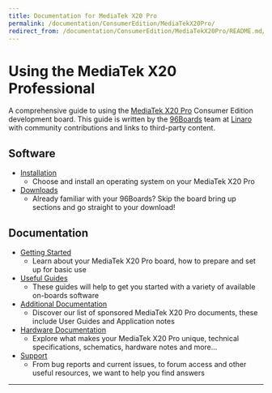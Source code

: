 ```yaml
---
title: Documentation for MediaTek X20 Pro
permalink: /documentation/ConsumerEdition/MediaTekX20Pro/
redirect_from: /documentation/ConsumerEdition/MediaTekX20Pro/README.md/
---
```

# Using the MediaTek X20 Professional

A comprehensive guide to using the [MediaTek X20 Pro](https://www.96boards.org/products/ce/helio-x20/) Consumer Edition development board. This guide is written by the [96Boards](https://www.96boards.org) team at [Linaro](http://www.linaro.org) with community contributions and links to third-party content.

## Software

- [Installation](Installation/)
   - Choose and install an operating system on your MediaTek X20 Pro
- [Downloads](Downloads/)
   - Already familiar with your 96Boards? Skip the board bring up sections and go straight to your download!

## Documentation

- [Getting Started](GettingStarted/)
   - Learn about your MediaTek X20 Pro board, how to prepare and set up for basic use
- [Useful Guides](Guides/)
   - These guides will help to get you started with a variety of available on-boards software
- [Additional Documentation](AdditionalDocs/)
   - Discover our list of sponsored MediaTek X20 Pro documents, these include User Guides and Application notes
- [Hardware Documentation](HardwareDocs/)
   - Explore what makes your MediaTek X20 Pro unique, technical specifications, schematics, hardware notes and more...
- [Support](Troubleshooting/)
   - From bug reports and current issues, to forum access and other useful resources, we want to help you find answers   

***
